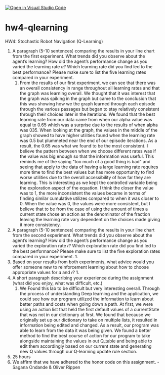 [![Open in Visual Studio Code](https://classroom.github.com/assets/open-in-vscode-f059dc9a6f8d3a56e377f745f24479a46679e63a5d9fe6f495e02850cd0d8118.svg)](https://classroom.github.com/online_ide?assignment_repo_id=6597221&assignment_repo_type=AssignmentRepo)
# hw4-qlearning
HW4: Stochastic Robot Navigation (Q-Learning)

1. A paragraph (5-10 sentences) comparing the results in your line chart from the first experiment. What trends did you observe about the agent’s learning? How did the agent’s performance change as you varied the learning rate 𝛼? Which learning rate did you find led to the best performance? Please make sure to list the five learning rates compared in your experiment.
   1. From the results of our first experiment, we can see that there was an overall consistency in range throughout all learning rates and that the graph was learning overall. We thought that it was interest that the graph was spiking in the graph but came to the conclusion that
      this was showing how we the graph learned through each episode through the various passages but began to stay relatively consistent through their choices later in the iterations. We found that the best learning rate from our data came from when our alpha value was equal to 0.65 which was a surprise due to the results of when alpha was 035. 
      When looking at the graph, the values in the middle of the graph showed to have higher utilities found when the learning rate was 0.5 but plummeted near the end of our episode iterations. As a result, the 0.65 was what we found to be the most consistent. I believe the pattern between when we choose different rates was if the value was big enough so that the information 
      was useful. This reminds me of the saying "too much of a good thing is bad" and seeing that apply to the data of having a large learning rate requires more time to find the best values but has more opportunity to find worse utilities due to the overall accessibility of how far they are learning. This is interesting as we kept the controlled variable being the exploration aspect of 
      the equation. I think the closer the value was to 1, the more inconsistent the values became in terms of finding similar cumulative utilizes compared to when it was closer to 0. When the value was 0, the values were more consistent, but I believe that to be from the case of using the amount of times a current state chose an action as the denominator of the fraction leaving the learning rate 
      vary dependent on the choices made giving it more consistency.
2. A paragraph (5-10 sentences) comparing the results in your line chart from the second experiment. What trends did you observe about the agent’s learning? How did the agent’s performance change as you varied the exploration rate 𝜖? Which exploration rate did you find led to the best performance? Please make sure to list the five exploration rates compared in your experiment.
   1. 
3. Based on your results from both experiments, what advice would you offer someone new to reinforcement learning about how to choose appropriate values for 𝛼 and 𝜖?
   1. 
4. A short paragraph describing your experience during the assignment (what did you enjoy, what was difficult, etc.)
   1. We Found this lab to be difficult but very interesting overall. Through the process of understanding Deep learning and the application, we could see how our program utilized the information to learn about better paths 
      and costs when going down a path. At first, we were using an action list that held the first default values of a currentState that was not in our dictionary at first. We found that because we originally set up our 
      dictionary to take on multiple lists, it resulted in information being edited and changed. As a result, our program was able to learn from the data it was being given. We found a better method to find the best course of 
      action for our program to take alongside maintaining the values in out Q_table and being able to edit them accordingly based on our current state and generating new Q values through our Q-learning update rule section.
5. 25 hours 
6. We affirm that we have adhered to the honor code on this assignment. - Sagana Ondande & Oliver Rippen
